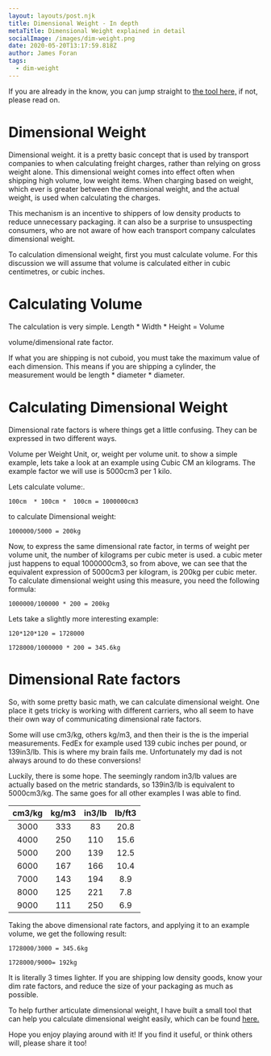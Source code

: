 ```yaml
---
layout: layouts/post.njk
title: Dimensional Weight - In depth
metaTitle: Dimensional Weight explained in detail
socialImage: /images/dim-weight.png
date: 2020-05-20T13:17:59.818Z
author: James Foran
tags:
  - dim-weight
---
```


If you are already in the know, you can jump straight to [the tool here,](/dim-weight) if not, please read on.

# Dimensional Weight
Dimensional weight. it is a pretty basic concept that is used by transport companies to when calculating freight charges, rather than relying on gross weight alone. This dimensional weight comes into effect often when shipping high volume, low weight items. When charging based on weight, which ever is greater between the dimensional weight, and the actual weight, is used when calculating the charges. 

This mechanism is an incentive to shippers of low density products to reduce unnecessary packaging. it can also be a surprise to unsuspecting consumers, who are not aware of how each transport company calculates dimensional weight.

To calculation dimensional weight, first you must calculate volume. For this discussion we will assume that volume is calculated either in cubic centimetres, or cubic inches. 



# Calculating Volume

The calculation is very simple. Length  * Width *  Height = Volume 

volume/dimensional rate factor.

If what you are shipping is not cuboid, you must take the maximum value of each dimension. This means if you are shipping a cylinder, the measurement would be length  * diameter *  diameter.

# Calculating Dimensional Weight

Dimensional rate factors is where things get a little confusing. They can be expressed in two different ways. 

Volume per Weight Unit, or, weight per volume unit. to show a simple example, lets take a look at an example using Cubic CM an kilograms. The example factor we will use is 5000cm3 per 1 kilo. 

Lets calculate volume:. 

`100cm  * 100cm *  100cm = 1000000cm3`

to calculate Dimensional weight: 

`1000000/5000 = 200kg`

Now, to express the same dimensional rate factor, in terms of weight per volume unit, the number of kilograms per cubic meter is used. a cubic meter just happens to equal 1000000cm3, so from above, we can see that the equivalent expression of 5000cm3 per kilogram, is 200kg per cubic meter. To calculate dimensional weight using this measure, you need the following formula:

`1000000/100000 * 200 = 200kg`

Lets take a slightly more interesting example:

`120*120*120 = 1728000   `

`1728000/1000000 * 200 = 345.6kg`

# Dimensional Rate factors

So, with some pretty basic math, we can calculate dimensional weight. One place it gets tricky is working with different carriers, who all seem to have their own way of communicating dimensional rate factors. 

Some will use cm3/kg, others kg/m3, and then their is the is the imperial measurements. FedEx for example used 139 cubic inches per pound, or 139in3/lb. This is where my brain fails me. Unfortunately my dad is not always around to do these conversions!

Luckily, there is some hope. The seemingly random in3/lb values are actually based on the metric standards, so 139in3/lb is equivalent to 5000cm3/kg. The same goes for all other examples I was able to find.

|cm3/kg	|kg/m3	|in3/lb	|lb/ft3	|
|:----:	|:----:	|:----:	|:----:	|
|3000	|333	|83	|20.8	|
|4000	|250	|110	|15.6	|
|5000	|200	|139	|12.5	|
|6000	|167	|166	|10.4	|
|7000	|143	|194	|8.9	|
|8000	|125	|221	|7.8	|
|9000	|111	|250	|6.9	|


Taking the above dimensional rate factors, and applying it to an example volume, we get the following result:

`1728000/3000 = 345.6kg`

`1728000/9000= 192kg`

It is literally 3 times lighter. If you are shipping low density goods, know your dim rate factors, and reduce the size of your packaging as much as possible. 

To help further articulate dimensional weight, I have built a small tool that can help you calculate dimensional weight easily, which can be found [here.](/dim-weight)

Hope you enjoy playing around with it! If you find it useful, or think others will, please share it too!